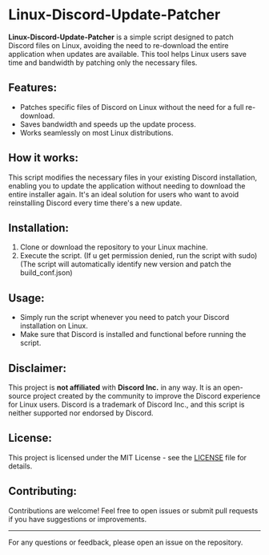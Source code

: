 # Linux-Discord-Update-Patcher

**Linux-Discord-Update-Patcher** is a simple script designed to patch Discord files on Linux, avoiding the need to re-download the entire application when updates are available. This tool helps Linux users save time and bandwidth by patching only the necessary files.

## Features:
- Patches specific files of Discord on Linux without the need for a full re-download.
- Saves bandwidth and speeds up the update process.
- Works seamlessly on most Linux distributions.

## How it works:
This script modifies the necessary files in your existing Discord installation, enabling you to update the application without needing to download the entire installer again. It's an ideal solution for users who want to avoid reinstalling Discord every time there's a new update.

## Installation:
1. Clone or download the repository to your Linux machine.
2. Execute the script. (If u get permission denied, run the script with sudo)
(The script will automatically identify new version and patch the build_conf.json)

## Usage:
- Simply run the script whenever you need to patch your Discord installation on Linux.
- Make sure that Discord is installed and functional before running the script.

## Disclaimer:
This project is **not affiliated** with **Discord Inc.** in any way. It is an open-source project created by the community to improve the Discord experience for Linux users. Discord is a trademark of Discord Inc., and this script is neither supported nor endorsed by Discord.

## License:
This project is licensed under the MIT License - see the [LICENSE](LICENSE) file for details.

## Contributing:
Contributions are welcome! Feel free to open issues or submit pull requests if you have suggestions or improvements.

---

For any questions or feedback, please open an issue on the repository.
